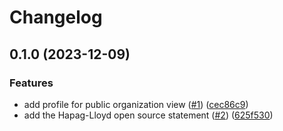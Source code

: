 # Changelog

## 0.1.0 (2023-12-09)


### Features

* add profile for public organization view ([#1](https://github.com/Hapag-Lloyd/.github/issues/1)) ([cec86c9](https://github.com/Hapag-Lloyd/.github/commit/cec86c909a77de62a85e58f58136c4e6ab875f0b))
* add the Hapag-Lloyd open source statement ([#2](https://github.com/Hapag-Lloyd/.github/issues/2)) ([625f530](https://github.com/Hapag-Lloyd/.github/commit/625f53007537a3e68e25203f90a70df44dc59626))

